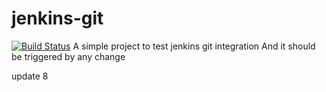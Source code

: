 # jenkins-git
[![Build Status](https://snout.fr/jenkins/buildStatus/icon?job=jenkins-webhook-snout%2Fmaster)](https://snout.fr/jenkins/job/jenkins-webhook-snout/job/master/)
A simple project to test jenkins git integration
And it should be triggered by any change

update 8
